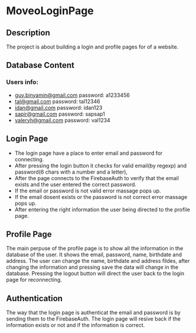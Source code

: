 # MoveoLoginPage

## Description
The project is about building a login and profile pages for of a website.

## Database Content
### Users info:
* guy.binyamin@gmail.com		password: a1233456
* tal@gmail.com				password: tal12346
* idan@gmail.com				password: idan123
* sapir@gmail.com				password: sapsap1
* valeryh@gmail.com			password: val1234

## Login Page
* The login page have a place to enter email and password for connecting.
* After pressing the login button it checks for valid email(by regexp) and password(6 chars with a number and a letter),
* After the page connects to the FirebaseAuth to verify that the email exists and the user entered the correct password. 
* If the email or password is not valid error massage pops up. 
* If the email dosent exists or the password is not correct error massage pops up.
* After entering the right information the user being directed to the profile page.

## Profile Page
The main perpuse of the profile page is to show all the information in the database of the user.
It shows the email, password, name, birthdate and address.
The user can change the name, birthdate and address fildes, after changing the information and pressing save the data will change in the database.
Pressing the logout button will direct the user back to the login page for reconnecting.

## Authentication
The way that the login page is authenticat the email and password is by sending them to the FirebaseAuth.
The login page will resive back if the information exists or not and if the information is correct.